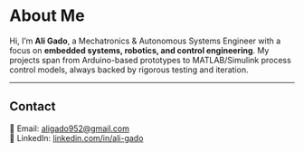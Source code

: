 # About Me

Hi, I’m **Ali Gado**, a Mechatronics & Autonomous Systems Engineer with a focus on **embedded systems, robotics, and control engineering**. My projects span from Arduino-based prototypes to MATLAB/Simulink process control models, always backed by rigorous testing and iteration.

---

## Contact
📧 Email: [aligado952@gmail.com](mailto:aligado952@gmail.com)  
🔗 LinkedIn: [linkedin.com/in/ali-gado](https://www.linkedin.com/in/ali-gado)
